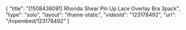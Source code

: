{
    "title": "[1508436091] Rhonda Shear Pin Up Lace Overlay Bra 3pack",
    "type": "solo",
    "layout": "iframe-static",
    "videoId": "123178492",
    "url": "\/tvpembed\/123178492"
}